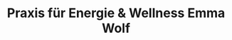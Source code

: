 ---
title: "Praxis für Energie & Wellness Emma Wolf"
url: /hamburg/praxis-fuer-energie-und-wellness-emma-wolf/
shop: Massage
---